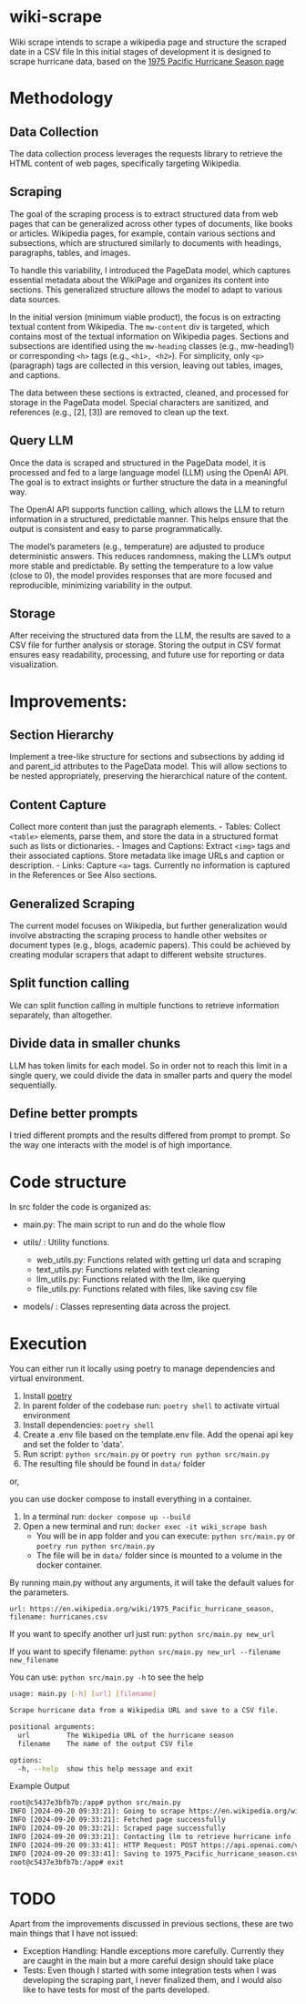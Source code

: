 # wiki-scrape
Wiki scrape intends to scrape a wikipedia page and structure the scraped date in a CSV file
In this initial stages of development it is designed to scrape hurricane data, based on the 
[1975 Pacific Hurricane Season page](https://en.wikipedia.org/wiki/1975_Pacific_hurricane_season)

# Methodology
## Data Collection
The data collection process leverages the requests library to retrieve the HTML content of web pages, specifically targeting Wikipedia.

## Scraping
The goal of the scraping process is to extract structured data from web pages that can be generalized across other types of documents, like books or articles. Wikipedia pages, for example, contain various sections and subsections, which are structured similarly to documents with headings, paragraphs, tables, and images.

To handle this variability, I introduced the PageData model, which captures essential metadata about the WikiPage and organizes its content into sections. This generalized structure allows the model to adapt to various data sources.

In the initial version (minimum viable product), the focus is on extracting textual content from Wikipedia. The `mw-content` div is targeted, which contains most of the textual information on Wikipedia pages. Sections and subsections are identified using the `mw-heading` classes (e.g., mw-heading1) or corresponding `<h>` tags (e.g., `<h1>, <h2>`). For simplicity, only `<p>` (paragraph) tags are collected in this version, leaving out tables, images, and captions.

The data between these sections is extracted, cleaned, and processed for storage in the PageData model. Special characters are sanitized, and references (e.g., [2], [3]) are removed to clean up the text.

## Query LLM
Once the data is scraped and structured in the PageData model, it is processed and fed to a large language model (LLM) using the OpenAI API. The goal is to extract insights or further structure the data in a meaningful way.

The OpenAI API supports function calling, which allows the LLM to return information in a structured, predictable manner. This helps ensure that the output is consistent and easy to parse programmatically.

The model’s parameters (e.g., temperature) are adjusted to produce deterministic answers. This reduces randomness, making the LLM’s output more stable and predictable. By setting the temperature to a low value (close to 0), the model provides responses that are more focused and reproducible, minimizing variability in the output.

## Storage
After receiving the structured data from the LLM, the results are saved to a CSV file for further analysis or storage. Storing the output in CSV format ensures easy readability, processing, and future use for reporting or data visualization.

# Improvements:
## Section Hierarchy
Implement a tree-like structure for sections and subsections by adding id and parent_id attributes to the PageData model. This will allow sections to be nested appropriately, preserving the hierarchical nature of the content.
    
## Content Capture
Collect more content than just the paragraph elements.
    - Tables: Collect `<table>` elements, parse them, and store the data in a structured format such as lists or dictionaries.
    - Images and Captions: Extract `<img>` tags and their associated captions. Store metadata like image URLs and caption or description.
    - Links: Capture `<a>` tags. Currently no information is captured in the References or See Also sections.
    
## Generalized Scraping
The current model focuses on Wikipedia, but further generalization would involve abstracting the scraping process to handle other websites or document types (e.g., blogs, academic papers). This could be achieved by creating modular scrapers that adapt to different website structures.

## Split function calling 
We can split function calling in multiple functions to retrieve information separately, than altogether.

## Divide data in smaller chunks
LLM has token limits for each model. So in order not to reach this limit in a single query, we could divide the data in smaller parts and query the model sequentially.

## Define better prompts
I tried different prompts and the results differed from prompt to prompt. So the way one interacts with the model is of high importance.

# Code structure
In src folder the code is organized as:

- main.py: The main script to run and do the whole flow
- utils/ : Utility functions.
    -  web_utils.py: Functions related with getting url data and scraping
    - text_utils.py: Functions related with text cleaning
    - llm_utils.py: Functions related with the llm, like querying
    - file_utils.py: Functions related with files, like saving csv file

- models/ : Classes representing data across the project. 

# Execution
You can either run it locally using poetry to manage dependencies and virtual environment.

1. Install [poetry](https://python-poetry.org/docs/)
2. In parent folder of the codebase run: `poetry shell` to activate virtual environment
3. Install dependencies: `poetry shell`
4. Create a .env file based on the template.env file. Add the openai api key and set the folder to 'data'.
5. Run script: `python src/main.py` or `poetry run python src/main.py`
6. The resulting file should be found in `data/` folder

or,

you can use docker compose to install everything in a container.

1. In a terminal run: `docker compose up --build`
2. Open a new terminal and run: `docker exec -it wiki_scrape bash`
    - You will be in app folder and you can execute: `python src/main.py` or `poetry run python src/main.py`
    - The file will be in `data/` folder since is mounted to a volume in the docker container.

By running main.py without any arguments, it will take the default values for the parameters.

`url: https://en.wikipedia.org/wiki/1975_Pacific_hurricane_season, filename: hurricanes.csv`

If you want to specify another url just run:
`python src/main.py new_url`

If you want to specify filename:
`python src/main.py new_url --filename new_filename`

You can use: `python src/main.py -h` to see the help

```bash
usage: main.py [-h] [url] [filename]

Scrape hurricane data from a Wikipedia URL and save to a CSV file.

positional arguments:
  url         The Wikipedia URL of the hurricane season
  filename    The name of the output CSV file

options:
  -h, --help  show this help message and exit
```

Example Output
```bash
root@c5437e3bfb7b:/app# python src/main.py 
INFO [2024-09-20 09:33:21]: Going to scrape https://en.wikipedia.org/wiki/1975_Pacific_hurricane_season
INFO [2024-09-20 09:33:21]: Fetched page successfully
INFO [2024-09-20 09:33:21]: Scraped page successfully
INFO [2024-09-20 09:33:21]: Contacting llm to retrieve hurricane info
INFO [2024-09-20 09:33:41]: HTTP Request: POST https://api.openai.com/v1/chat/completions "HTTP/1.1 200 OK"
INFO [2024-09-20 09:33:41]: Saving to 1975_Pacific_hurricane_season.csv
root@c5437e3bfb7b:/app# exit
```

# TODO
Apart from the improvements discussed in previous sections, these are two main things that I have not issued:
- Exception Handling: Handle exceptions more carefully. Currently they are caught in the main but a more careful design should take place
- Tests: Even though I started with some integration tests when I was developing the scraping part, I never finalized them, and I would also like to 
have tests for most of the parts developed.